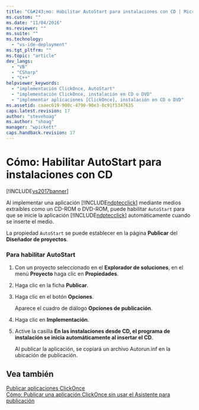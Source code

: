 ```yaml
---
title: "C&#243;mo: Habilitar AutoStart para instalaciones con CD | Microsoft Docs"
ms.custom: ""
ms.date: "11/04/2016"
ms.reviewer: ""
ms.suite: ""
ms.technology: 
  - "vs-ide-deployment"
ms.tgt_pltfrm: ""
ms.topic: "article"
dev_langs: 
  - "VB"
  - "CSharp"
  - "C++"
helpviewer_keywords: 
  - "implementación ClickOnce, AutoStart"
  - "implementación ClickOnce, instalación en CD o DVD"
  - "implementar aplicaciones [ClickOnce], instalación en CD o DVD"
ms.assetid: caaec619-900c-4790-90e3-8c91f5347635
caps.latest.revision: 17
author: "stevehoag"
ms.author: "shoag"
manager: "wpickett"
caps.handback.revision: 17
---
```

# C&#243;mo: Habilitar AutoStart para instalaciones con CD
[!INCLUDE[vs2017banner](../code-quality/includes/vs2017banner.md)]

Al implementar una aplicación [!INCLUDE[ndptecclick](../deployment/includes/ndptecclick_md.md)] mediante medios extraíbles como un CD\-ROM o DVD\-ROM, puede habilitar `AutoStart` para que se inicie la aplicación [!INCLUDE[ndptecclick](../deployment/includes/ndptecclick_md.md)] automáticamente cuando se inserte el medio.  
  
 La propiedad `AutoStart` se puede establecer en la página **Publicar** del **Diseñador de proyectos**.  
  
### Para habilitar AutoStart  
  
1.  Con un proyecto seleccionado en el **Explorador de soluciones**, en el menú **Proyecto** haga clic en **Propiedades**.  
  
2.  Haga clic en la ficha **Publicar**.  
  
3.  Haga clic en el botón **Opciones**.  
  
     Aparece el cuadro de diálogo **Opciones de publicación**.  
  
4.  Haga clic en **Implementación**.  
  
5.  Active la casilla **En las instalaciones desde CD, el programa de instalación se inicia automáticamente al insertar el CD**.  
  
     Al publicar la aplicación, se copiará un archivo Autorun.inf en la ubicación de publicación.  
  
## Vea también  
 [Publicar aplicaciones ClickOnce](../deployment/publishing-clickonce-applications.md)   
 [Cómo: Publicar una aplicación ClickOnce sin usar el Asistente para publicación](../deployment/how-to-publish-a-clickonce-application-using-the-publish-wizard.md)